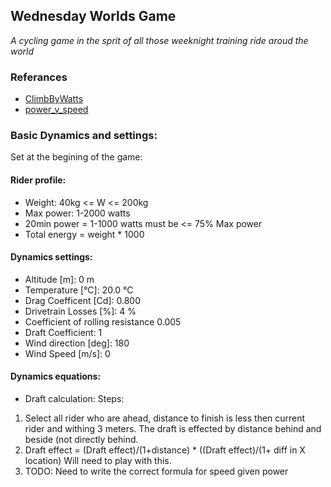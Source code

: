 ## Wednesday Worlds Game
_A cycling game in the sprit of all those weeknight training ride aroud the world_


### Referances
- [ClimbByWatts](https://docs.google.com/spreadsheets/d/1g2T-w1-KbahaAk7T52RCF9KYeuOKjziuY3DXG_pIILY/edit#gid=1161689816)
- [power_v_speed](https://www.gribble.org/cycling/power_v_speed.html)

### Basic Dynamics and settings:
Set at the begining of the game:

#### Rider profile:
- Weight: 40kg <= W <= 200kg
- Max power: 1-2000 watts
- 20min power = 1-1000 watts must be <= 75% Max power
- Total energy = weight * 1000

#### Dynamics settings:
- Altitude [m]:	0 m
- Temperature [°C]:	20.0 °C
- Drag Coefficent [Cd]:	0.800
- Drivetrain Losses [%]:	4 %
- Coefficient of rolling resistance	0.005
- Draft Coefficient: 1
- Wind direction [deg]: 180
- Wind Speed [m/s]: 0

#### Dynamics equations:
- Draft calculation:
Steps:
1. Select all rider who are ahead, distance to finish is less then current rider and withing 3 meters. The draft is effected by distance behind and beside (not directly behind.
2. Draft effect = (Draft effect)/(1+distance) * ((Draft effect)/(1+ diff in X location) Will need to play with this.
3. TODO: Need to write the correct formula for speed given power






